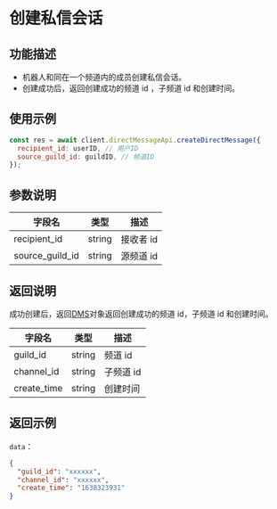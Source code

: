 # 创建私信会话

## 功能描述

- 机器人和同在一个频道内的成员创建私信会话。
- 创建成功后，返回创建成功的频道 id ，子频道 id 和创建时间。

## 使用示例

```js
const res = await client.directMessageApi.createDirectMessage({
  recipient_id: userID, // 用户ID
  source_guild_id: guildID, // 频道ID
});
```

## 参数说明

| 字段名          | 类型   | 描述      |
| --------------- | ------ | --------- |
| recipient_id    | string | 接收者 id |
| source_guild_id | string | 源频道 id |

## 返回说明

成功创建后，返回[DMS](model.md#dms)对象返回创建成功的频道 id，子频道 id 和创建时间。

| 字段名      | 类型   | 描述      |
| ----------- | ------ | --------- |
| guild_id    | string | 频道 id   |
| channel_id  | string | 子频道 id |
| create_time | string | 创建时间  |

## 返回示例

`data`：

```json
{
  "guild_id": "xxxxxx",
  "channel_id": "xxxxxx",
  "create_time": "1638323931"
}
```
